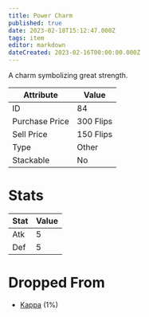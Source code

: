 ```yaml
---
title: Power Charm
published: true
date: 2023-02-18T15:12:47.000Z
tags: item
editor: markdown
dateCreated: 2023-02-16T00:00:00.000Z
---
```


A charm symbolizing great strength.

|Attribute|Value|
|-|-|
|ID|84|
|Purchase Price|300 Flips|
|Sell Price|150 Flips|
|Type|Other|
|Stackable|No|

# Stats
|Stat|Value|
|-|-|
|Atk|5|
|Def|5|

# Dropped From
 * [Kappa](monsters/kappa.md) (1%)
